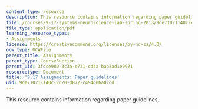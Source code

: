 ```yaml
---
content_type: resource
description: This resource contains information regarding paper guidelines.
file: /courses/9-17-systems-neuroscience-lab-spring-2013/9de71021140c2d20d872c494d66a02dd_MIT9_17S13_paper_guide.pdf
file_type: application/pdf
learning_resource_types:
- Assignments
license: https://creativecommons.org/licenses/by-nc-sa/4.0/
ocw_type: OCWFile
parent_title: Assignments
parent_type: CourseSection
parent_uid: 3fdce980-3c3a-e731-cd4a-bab3ad1e9921
resourcetype: Document
title: '9.17 Assignments: Paper guidelines'
uid: 9de71021-140c-2d20-d872-c494d66a02dd
---
```

This resource contains information regarding paper guidelines.